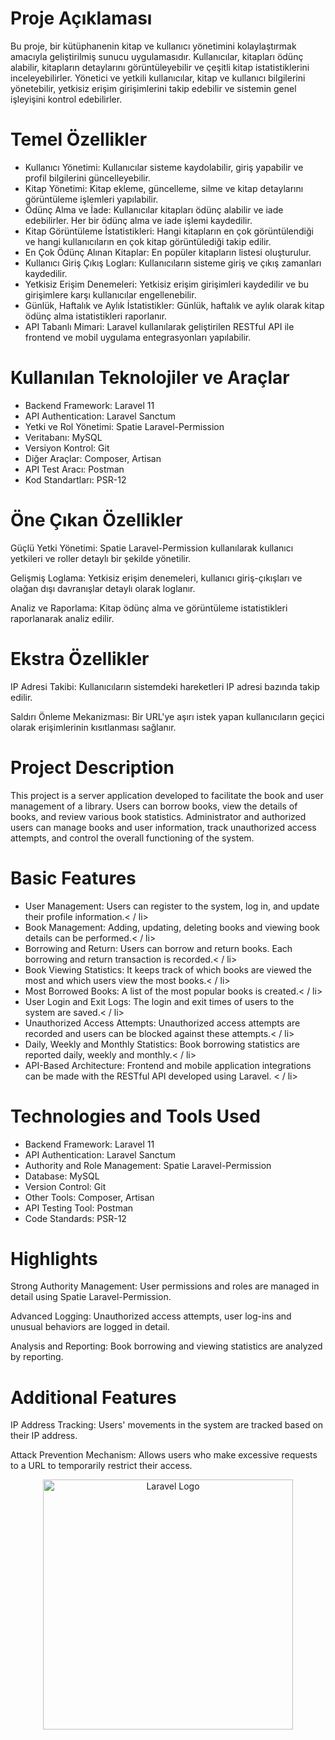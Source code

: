 <h1>Proje Açıklaması</h1> 
<p>Bu proje, bir kütüphanenin kitap ve kullanıcı yönetimini kolaylaştırmak amacıyla geliştirilmiş sunucu uygulamasıdır. Kullanıcılar, kitapları ödünç alabilir, kitapların detaylarını görüntüleyebilir ve çeşitli kitap istatistiklerini inceleyebilirler. Yönetici ve yetkili kullanıcılar, kitap ve kullanıcı bilgilerini yönetebilir, yetkisiz erişim girişimlerini takip edebilir ve sistemin genel işleyişini kontrol edebilirler.</p> 

<h1>Temel Özellikler</h1> 
<ul>
    <li>Kullanıcı Yönetimi: Kullanıcılar sisteme kaydolabilir, giriş yapabilir ve profil bilgilerini güncelleyebilir.</li>
    <li>Kitap Yönetimi: Kitap ekleme, güncelleme, silme ve kitap detaylarını görüntüleme işlemleri yapılabilir.</li>
    <li>Ödünç Alma ve İade: Kullanıcılar kitapları ödünç alabilir ve iade edebilirler. Her bir ödünç alma ve iade işlemi kaydedilir.</li>
    <li>Kitap Görüntüleme İstatistikleri: Hangi kitapların en çok görüntülendiği ve hangi kullanıcıların en çok kitap görüntülediği takip edilir.</li>
    <li>En Çok Ödünç Alınan Kitaplar: En popüler kitapların listesi oluşturulur.</li>
    <li>Kullanıcı Giriş Çıkış Logları: Kullanıcıların sisteme giriş ve çıkış zamanları kaydedilir.</li>
    <li>Yetkisiz Erişim Denemeleri: Yetkisiz erişim girişimleri kaydedilir ve bu girişimlere karşı kullanıcılar engellenebilir.</li>
    <li>Günlük, Haftalık ve Aylık İstatistikler: Günlük, haftalık ve aylık olarak kitap ödünç alma istatistikleri raporlanır.</li>
    <li>API Tabanlı Mimari: Laravel kullanılarak geliştirilen RESTful API ile frontend ve mobil uygulama entegrasyonları yapılabilir.
</li>
</ul>

<h1>Kullanılan Teknolojiler ve Araçlar</h1> 
<ul>
    <li>Backend Framework: Laravel 11</li>
    <li>API Authentication: Laravel Sanctum</li>
    <li>Yetki ve Rol Yönetimi: Spatie Laravel-Permission</li>
    <li>Veritabanı: MySQL</li>
    <li>Versiyon Kontrol: Git</li>
    <li>Diğer Araçlar: Composer, Artisan</li>
    <li>API Test Aracı: Postman</li>
    <li>Kod Standartları: PSR-12</li>
    
</ul>

<h1>Öne Çıkan Özellikler</h1>
<p>Güçlü Yetki Yönetimi: Spatie Laravel-Permission kullanılarak kullanıcı yetkileri ve roller detaylı bir şekilde yönetilir.</p>
<p>Gelişmiş Loglama: Yetkisiz erişim denemeleri, kullanıcı giriş-çıkışları ve olağan dışı davranışlar detaylı olarak loglanır.</p>
<p>Analiz ve Raporlama: Kitap ödünç alma ve görüntüleme istatistikleri raporlanarak analiz edilir.</p>

<h1>Ekstra Özellikler</h1>
<p>IP Adresi Takibi: Kullanıcıların sistemdeki hareketleri IP adresi bazında takip edilir.</p>
<p>Saldırı Önleme Mekanizması: Bir URL'ye aşırı istek yapan kullanıcıların geçici olarak erişimlerinin kısıtlanması sağlanır.</p>

<h1>Project Description</h1> 
<p>This project is a server application developed to facilitate the book and user management of a library. Users can borrow books, view the details of books, and review various book statistics. Administrator and authorized users can manage books and user information, track unauthorized access attempts, and control the overall functioning of the system.</p> 

<h1>Basic Features</h1> 
<ul>
    <li>User Management: Users can register to the system, log in, and update their profile information.< / li>
    <li>Book Management: Adding, updating, deleting books and viewing book details can be performed.< / li>
    <li>Borrowing and Return: Users can borrow and return books. Each borrowing and return transaction is recorded.< / li>
    <li>Book Viewing Statistics: It keeps track of which books are viewed the most and which users view the most books.< / li>
    <li>Most Borrowed Books: A list of the most popular books is created.< / li>
    <li>User Login and Exit Logs: The login and exit times of users to the system are saved.< / li>
    <li>Unauthorized Access Attempts: Unauthorized access attempts are recorded and users can be blocked against these attempts.< / li>
    <li>Daily, Weekly and Monthly Statistics: Book borrowing statistics are reported daily, weekly and monthly.< / li>
    <li>API-Based Architecture: Frontend and mobile application integrations can be made with the RESTful API developed using Laravel.
< / li>
</ul>

<h1>Technologies and Tools Used</h1> 
<ul>
    <li>Backend Framework: Laravel 11</li>
    <li>API Authentication: Laravel Sanctum</li>
    <li>Authority and Role Management: Spatie Laravel-Permission</li>
    <li>Database: MySQL</li>
    <li>Version Control: Git</li>
    <li>Other Tools: Composer, Artisan</li>
    <li>API Testing Tool: Postman</li>
    <li>Code Standards: PSR-12</li>
    
</ul>

<h1>Highlights</h1>
<p>Strong Authority Management: User permissions and roles are managed in detail using Spatie Laravel-Permission.</p>
<p>Advanced Logging: Unauthorized access attempts, user log-ins and unusual behaviors are logged in detail.</p>
<p>Analysis and Reporting: Book borrowing and viewing statistics are analyzed by reporting.</p>

<h1>Additional Features</h1>
<p>IP Address Tracking: Users' movements in the system are tracked based on their IP address.</p>
<p>Attack Prevention Mechanism: Allows users who make excessive requests to a URL to temporarily restrict their access.</p>

<p align="center"><a href="https://laravel.com" target="_blank"><img src="https://raw.githubusercontent.com/laravel/art/master/logo-lockup/5%20SVG/2%20CMYK/1%20Full%20Color/laravel-logolockup-cmyk-red.svg" width="400" alt="Laravel Logo"></a></p>

